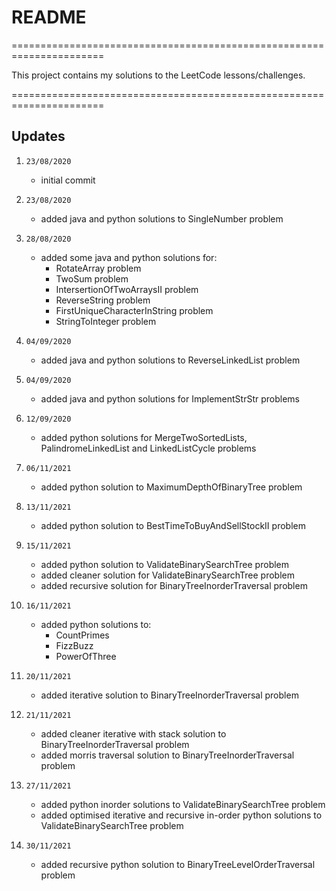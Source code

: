 
# README

======================================================================

This project contains my solutions to the LeetCode lessons/challenges.

======================================================================

## Updates

1. `23/08/2020`
   - initial commit

2. `23/08/2020`
   - added java and python solutions to SingleNumber problem

3. `28/08/2020`
   - added some java and python solutions for:
      - RotateArray problem
      - TwoSum problem
      - IntersertionOfTwoArraysII problem
      - ReverseString problem
      - FirstUniqueCharacterInString problem
      - StringToInteger problem

4. `04/09/2020`
   - added java and python solutions to ReverseLinkedList problem

5. `04/09/2020`
   - added java and python solutions for ImplementStrStr problems

6. `12/09/2020`
   - added python solutions for MergeTwoSortedLists, PalindromeLinkedList and LinkedListCycle problems

7. `06/11/2021`
   - added python solution to MaximumDepthOfBinaryTree problem

8. `13/11/2021`
   - added python solution to BestTimeToBuyAndSellStockII problem

9. `15/11/2021`
   - added python solution to ValidateBinarySearchTree problem
   - added cleaner solution for ValidateBinarySearchTree problem
   - added recursive solution for BinaryTreeInorderTraversal problem

10. `16/11/2021`
    - added python solutions to:
      - CountPrimes
      - FizzBuzz
      - PowerOfThree

11. `20/11/2021`
    - added iterative solution to BinaryTreeInorderTraversal problem

12. `21/11/2021`
    - added cleaner iterative with stack solution to BinaryTreeInorderTraversal problem
    - added morris traversal solution to BinaryTreeInorderTraversal problem

13. `27/11/2021`
    - added python inorder solutions to ValidateBinarySearchTree problem
    - added optimised iterative and recursive in-order python solutions to ValidateBinarySearchTree problem

14. `30/11/2021`
    - added recursive python solution to BinaryTreeLevelOrderTraversal problem
